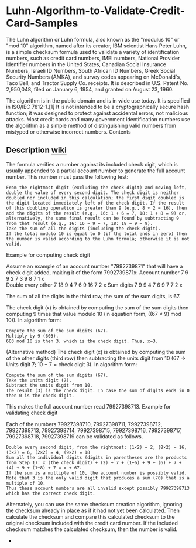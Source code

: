 # Luhn-Algorithm-to-Validate-Credit-Card-Samples
The Luhn algorithm or Luhn formula, also known as the "modulus 10" or "mod 10" algorithm, named after its creator, IBM scientist Hans Peter Luhn, is a simple checksum formula used to validate a variety of identification numbers, such as credit card numbers, IMEI numbers, National Provider Identifier numbers in the United States, Canadian Social Insurance Numbers, Israeli ID Numbers, South African ID Numbers, Greek Social Security Numbers (ΑΜΚΑ), and survey codes appearing on McDonald's, Taco Bell, and Tractor Supply Co. receipts. It is described in U.S. Patent No. 2,950,048, filed on January 6, 1954, and granted on August 23, 1960.

The algorithm is in the public domain and is in wide use today. It is specified in ISO/IEC 7812-1.[1] It is not intended to be a cryptographically secure hash function; it was designed to protect against accidental errors, not malicious attacks. Most credit cards and many government identification numbers use the algorithm as a simple method of distinguishing valid numbers from mistyped or otherwise incorrect numbers.
Contents

## Description [wiki](https://en.wikipedia.org/wiki/Luhn_algorithm)

The formula verifies a number against its included check digit, which is usually appended to a partial account number to generate the full account number. This number must pass the following test:

    From the rightmost digit (excluding the check digit) and moving left, double the value of every second digit. The check digit is neither doubled nor included in this calculation; the first digit doubled is the digit located immediately left of the check digit. If the result of this doubling operation is greater than 9 (e.g., 8 × 2 = 16), then add the digits of the result (e.g., 16: 1 + 6 = 7, 18: 1 + 8 = 9) or, alternatively, the same final result can be found by subtracting 9 from that result (e.g., 16: 16 − 9 = 7, 18: 18 − 9 = 9).
    Take the sum of all the digits (including the check digit).
    If the total modulo 10 is equal to 0 (if the total ends in zero) then the number is valid according to the Luhn formula; otherwise it is not valid.

Example for computing check digit

Assume an example of an account number "7992739871" that will have a check digit added, making it of the form 7992739871x:
Account number 	7 	9 	9 	2 	7 	3 	9 	8 	7 	1 	x 	
Double every other 	7 	18 	9 	4 	7 	6 	9 	16 	7 	2 	x
Sum digits 	7 	9 	9 	4 	7 	6 	9 	7 	7 	2 	x

The sum of all the digits in the third row, the sum of the sum digits, is 67.

The check digit (x) is obtained by computing the sum of the sum digits then computing 9 times that value modulo 10 (in equation form, ((67 × 9) mod 10)). In algorithm form:

    Compute the sum of the sum digits (67).
    Multiply by 9 (603).
    603 mod 10 is then 3, which is the check digit. Thus, x=3.

(Alternative method) The check digit (x) is obtained by computing the sum of the other digits (third row) then subtracting the units digit from 10 (67 => Units digit 7; 10 − 7 = check digit 3). In algorithm form:

    Compute the sum of the sum digits (67).
    Take the units digit (7).
    Subtract the units digit from 10.
    The result (3) is the check digit. In case the sum of digits ends in 0 then 0 is the check digit.

This makes the full account number read 79927398713.
Example for validating check digit

Each of the numbers 79927398710, 79927398711, 79927398712, 79927398713, 79927398714, 79927398715, 79927398716, 79927398717, 79927398718, 79927398719 can be validated as follows.

    Double every second digit, from the rightmost: (1×2) = 2, (8×2) = 16, (3×2) = 6, (2×2) = 4, (9×2) = 18
    Sum all the individual digits (digits in parentheses are the products from Step 1): x (the check digit) + (2) + 7 + (1+6) + 9 + (6) + 7 + (4) + 9 + (1+8) + 7 = x + 67.
    If the sum is a multiple of 10, the account number is possibly valid. Note that 3 is the only valid digit that produces a sum (70) that is a multiple of 10.
    Thus these account numbers are all invalid except possibly 79927398713 which has the correct check digit.

Alternately, you can use the same checksum creation algorithm, ignoring the checksum already in place as if it had not yet been calculated. Then calculate the checksum and compare this calculated checksum to the original checksum included with the credit card number. If the included checksum matches the calculated checksum, then the number is valid. 


*
